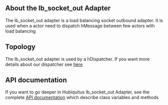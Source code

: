 ## About the lb_socket_out Adapter

The lb_socket_out adapter is a load balancing socket outbound adapter.
It is used when a actor need to dispatch hMessage between few actors with load balancing

## Topology

The lb_socket_out adapter is used by a hDispatcher.
If you want more details about our dispatcher see [here](https://github.com/hubiquitus/hubiquitus/blob/master/docs/actors/hDispatcher.md)


## API documentation

If you want to go deeper in Hubiquitus lb_socket_out Adapter, see the complete [API documentation](http://coffeedoc.info/github/hubiquitus/hubiquitus/master/) which describe class variables and methods
